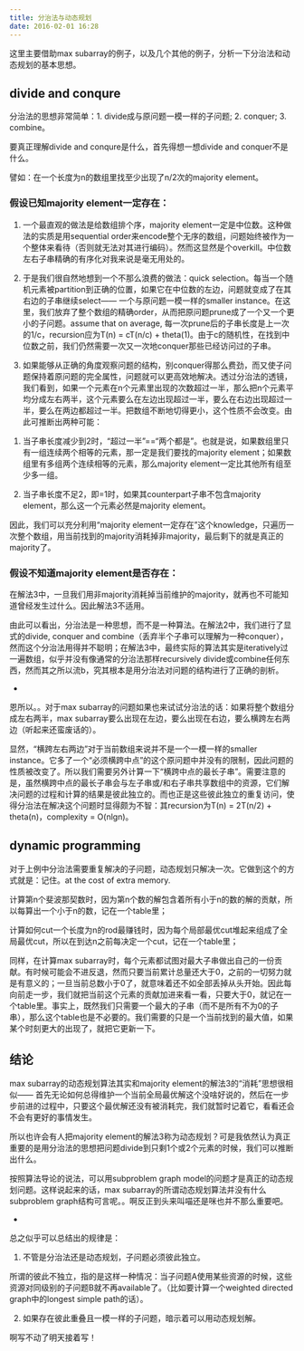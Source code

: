 ```yaml
---
title: 分治法与动态规划
date: 2016-02-01 16:28
---
```


这里主要借助max subarray的例子，以及几个其他的例子，分析一下分治法和动态规划的基本思想。

## divide and conqure
分治法的思想非常简单：1. divide成与原问题一模一样的子问题; 2. conquer; 3. combine。

要真正理解divide and conqure是什么，首先得想一想divide and conquer不是什么。

譬如：在一个长度为n的数组里找至少出现了n/2次的majority element。

### 假设已知majority element一定存在：

1. 一个最直观的做法是给数组排个序，majority element一定是中位数。这种做法的实质是用sequential order来encode整个无序的数组，问题始终被作为一个整体来看待（否则就无法对其进行编码）。然而这显然是个overkill。中位数左右子串精确的有序化对我来说是毫无用处的。

2. 于是我们很自然地想到一个不那么浪费的做法：quick selection。每当一个随机元素被partition到正确的位置，如果它在中位数的左边，问题就变成了在其右边的子串继续select—— 一个与原问题一模一样的smaller instance。在这里，我们放弃了整个数组的精确order，从而把原问题prune成了一个又一个更小的子问题。assume that on average, 每一次prune后的子串长度是上一次的1/c，recursion应为T(n) = cT(n/c) + theta(1)。由于c的随机性，在找到中位数之前，我们仍然需要一次又一次地conquer那些已经访问过的子串。

3. 如果能够从正确的角度观察问题的结构，别conquer得那么费劲，而又使子问题保持着原问题的完全属性，问题就可以更高效地解决。透过分治法的透镜，我们看到，如果一个元素在n个元素里出现的次数超过一半，那么把n个元素平均分成左右两半，这个元素要么在左边出现超过一半，要么在右边出现超过一半，要么在两边都超过一半。把数组不断地切得更小，这个性质不会改变。由此可推断出两种可能：

1) 当子串长度减少到2时，“超过一半”==“两个都是”。也就是说，如果数组里只有一组连续两个相等的元素，那一定是我们要找的majority element；如果数组里有多组两个连续相等的元素，那么majority element一定比其他所有组至少多一组。

2) 当子串长度不足2，即=1时，如果其counterpart子串不包含majority element，那么这一个元素必然是majority element。

因此，我们可以充分利用“majority element一定存在”这个knowledge，只遍历一次整个数组，用当前找到的majority消耗掉非majority，最后剩下的就是真正的majority了。

### 假设不知道majority element是否存在：

在解法3中，一旦我们用非majority消耗掉当前维护的majority，就再也不可能知道曾经发生过什么。因此解法3不适用。

由此可以看出，分治法是一种思想，而不是一种算法。在解法2中，我们进行了显式的divide, conquer and combine（丢弃半个子串可以理解为一种conquer），然而这个分治法用得并不聪明；在解法3中，最终实际的算法其实是iteratively过一遍数组，似乎并没有像通常的分治法那样recursively divide或combine任何东西，然而其之所以流b，究其根本是用分治法对问题的结构进行了正确的剖析。

-

恩所以。。对于max subarray的问题如果也来试试分治法的话：如果将整个数组分成左右两半，max subarray要么出现在左边，要么出现在右边，要么横跨左右两边（听起来还蛮废话的）。

显然，“横跨左右两边”对于当前数组来说并不是一个一模一样的smaller instance。它多了一个“必须横跨中点”的这个原问题中并没有的限制，因此问题的性质被改变了。所以我们需要另外计算一下“横跨中点的最长子串”。需要注意的是，虽然横跨中点的最长子串会与左子串或/和右子串共享数组中的资源，它们解决问题的过程和计算的结果是彼此独立的。而也正是这些彼此独立的重复访问，使得分治法在解决这个问题时显得颇为不智：其recursion为T(n) = 2T(n/2) + theta(n)，complexity = O(nlgn)。

## dynamic programming

对于上例中分治法需要重复解决的子问题，动态规划只解决一次。它做到这个的方式就是：记住。at the cost of extra memory.

计算第n个斐波那契数时，因为第n个数的解包含着所有小于n的数的解的贡献，所以每算出一个小于n的数，记在一个table里；

计算如何cut一个长度为n的rod最赚钱时，因为每个局部最优cut堆起来组成了全局最优cut，所以在到达n之前每决定一个cut，记在一个table里；

同样，在计算max subarray时，每个元素都试图对最大子串做出自己的一份贡献。有时候可能会不进反退，然而只要当前累计总量还大于0，之前的一切努力就是有意义的；一旦当前总数小于0了，就意味着还不如全部丢掉从头开始。因此每向前走一步，我们就把当前这个元素的贡献加进来看一看，只要大于0，就记在一个table里。事实上，既然我们只需要一个最大的子串（而不是所有不为0的子串），那么这个table也是不必要的。我们需要的只是一个当前找到的最大值，如果某个时刻更大的出现了，就把它更新一下。

## 结论

max subarray的动态规划算法其实和majority element的解法3的“消耗”思想很相似—— 首先无论如何总得维护一个当前全局最优解这个没啥好说的，然后在一步步前进的过程中，只要这个最优解还没有被消耗完，我们就暂时记着它，看看还会不会有更好的事情发生。

所以也许会有人把majority element的解法3称为动态规划？可是我依然认为真正重要的是用分治法的思想把问题divide到只剩1个或2个元素的时候，我们可以推断出什么。

按照算法导论的说法，可以用subproblem graph model的问题才是真正的动态规划问题。这样说起来的话，max subarray的所谓动态规划算法并没有什么subproblem graph结构可言呢。。啊反正到头来叫喵还是咪也并不那么重要吧。

-

总之似乎可以总结出的规律是：

1. 不管是分治法还是动态规划，子问题必须彼此独立。

所谓的彼此不独立，指的是这样一种情况：当子问题A使用某些资源的时候，这些资源对同级别的子问题B就不再available了。（比如要计算一个weighted directed graph中的longest simple path的话）。

2. 如果存在彼此重叠且一模一样的子问题，暗示着可以用动态规划解。

啊写不动了明天接着写！

